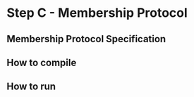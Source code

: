 # Step C - Membership Protocol

## Membership Protocol Specification


## How to compile

## How to run


